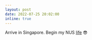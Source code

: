 ```yaml
---
layout: post
date: 2022-07-25 20:02:00
inline: true
---
```


Arrive in Singapore. Begin my NUS [life](life/) 😎
